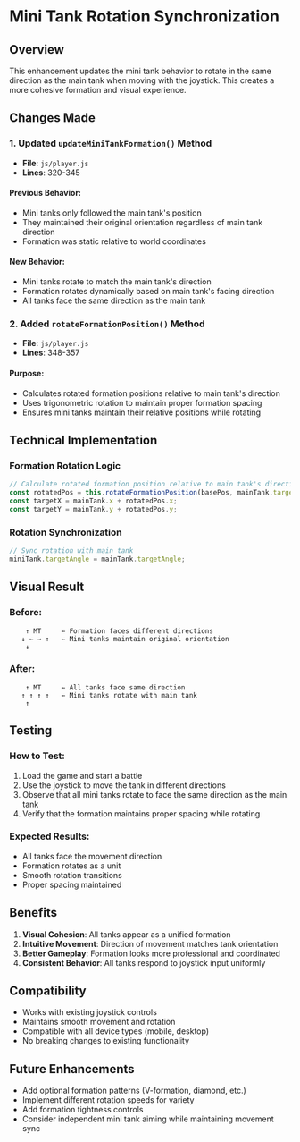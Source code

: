 # Mini Tank Rotation Synchronization

## Overview
This enhancement updates the mini tank behavior to rotate in the same direction as the main tank when moving with the joystick. This creates a more cohesive formation and visual experience.

## Changes Made

### 1. Updated `updateMiniTankFormation()` Method
- **File**: `js/player.js`
- **Lines**: 320-345

#### Previous Behavior:
- Mini tanks only followed the main tank's position
- They maintained their original orientation regardless of main tank direction
- Formation was static relative to world coordinates

#### New Behavior:
- Mini tanks rotate to match the main tank's direction
- Formation rotates dynamically based on main tank's facing direction
- All tanks face the same direction as the main tank

### 2. Added `rotateFormationPosition()` Method
- **File**: `js/player.js`
- **Lines**: 348-357

#### Purpose:
- Calculates rotated formation positions relative to main tank's direction
- Uses trigonometric rotation to maintain proper formation spacing
- Ensures mini tanks maintain their relative positions while rotating

## Technical Implementation

### Formation Rotation Logic
```javascript
// Calculate rotated formation position relative to main tank's direction
const rotatedPos = this.rotateFormationPosition(basePos, mainTank.targetAngle);
const targetX = mainTank.x + rotatedPos.x;
const targetY = mainTank.y + rotatedPos.y;
```

### Rotation Synchronization
```javascript
// Sync rotation with main tank
miniTank.targetAngle = mainTank.targetAngle;
```

## Visual Result

### Before:
```
    ↑ MT     ← Formation faces different directions
   ↓ ← → ↑   ← Mini tanks maintain original orientation
    ↓
```

### After:
```
    ↑ MT     ← All tanks face same direction
   ↑ ↑ ↑ ↑   ← Mini tanks rotate with main tank
    ↑
```

## Testing

### How to Test:
1. Load the game and start a battle
2. Use the joystick to move the tank in different directions
3. Observe that all mini tanks rotate to face the same direction as the main tank
4. Verify that the formation maintains proper spacing while rotating

### Expected Results:
- All tanks face the movement direction
- Formation rotates as a unit
- Smooth rotation transitions
- Proper spacing maintained

## Benefits

1. **Visual Cohesion**: All tanks appear as a unified formation
2. **Intuitive Movement**: Direction of movement matches tank orientation
3. **Better Gameplay**: Formation looks more professional and coordinated
4. **Consistent Behavior**: All tanks respond to joystick input uniformly

## Compatibility

- Works with existing joystick controls
- Maintains smooth movement and rotation
- Compatible with all device types (mobile, desktop)
- No breaking changes to existing functionality

## Future Enhancements

- Add optional formation patterns (V-formation, diamond, etc.)
- Implement different rotation speeds for variety
- Add formation tightness controls
- Consider independent mini tank aiming while maintaining movement sync